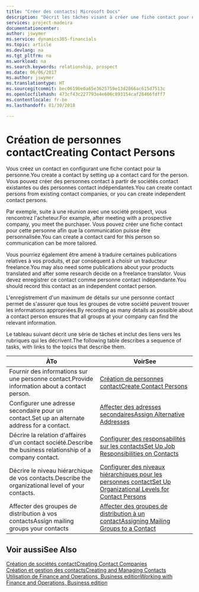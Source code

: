 ```yaml
---
title: "Créer des contacts| Microsoft Docs"
description: "Décrit les tâches visant à créer une fiche contact pour une personne, par exemple, un prospect ou un fournisseur, afin de définir les relations et personnaliser la communication."
services: project-madeira
documentationcenter: 
author: jswymer
ms.service: dynamics365-financials
ms.topic: article
ms.devlang: na
ms.tgt_pltfrm: na
ms.workload: na
ms.search.keywords: relationship, prospect
ms.date: 06/06/2017
ms.author: jswymer
ms.translationtype: HT
ms.sourcegitcommit: bec0619be0a65e3625759e13d2866ac615d7513c
ms.openlocfilehash: 473cf43c227793e4e606c893154caf28466fdff7
ms.contentlocale: fr-be
ms.lasthandoff: 01/30/2018

---
```

# <a name="creating-contact-persons"></a><span data-ttu-id="f7103-103">Création de personnes contact</span><span class="sxs-lookup"><span data-stu-id="f7103-103">Creating Contact Persons</span></span>
<span data-ttu-id="f7103-104">Vous créez un contact en configurant une fiche contact pour la personne.</span><span class="sxs-lookup"><span data-stu-id="f7103-104">You create a contact by setting up a contact card for the person.</span></span> <span data-ttu-id="f7103-105">Vous pouvez créer des personnes contact à partir de sociétés contact existantes ou des personnes contact indépendantes.</span><span class="sxs-lookup"><span data-stu-id="f7103-105">You can create contact persons from existing contact companies, or you can create independent contact persons.</span></span>

<span data-ttu-id="f7103-106">Par exemple, suite à une réunion avec une société prospect, vous rencontrez l'acheteur.</span><span class="sxs-lookup"><span data-stu-id="f7103-106">For example, after meeting with a prospective company, you meet the purchaser.</span></span> <span data-ttu-id="f7103-107">Vous pouvez créer une fiche contact pour cette personne afin que la communication puisse être personnalisée.</span><span class="sxs-lookup"><span data-stu-id="f7103-107">You can create a contact card for this person so communication can be more tailored.</span></span>

<span data-ttu-id="f7103-108">Vous pourriez également être amené à traduire certaines publications relatives à vos produits, et par conséquent à choisir un traducteur freelance.</span><span class="sxs-lookup"><span data-stu-id="f7103-108">You may also need some publications about your products translated and after some research decide on a freelance translator.</span></span> <span data-ttu-id="f7103-109">Vous devez enregistrer ce contact comme personne contact indépendante.</span><span class="sxs-lookup"><span data-stu-id="f7103-109">You should record this contact as an independent contact person.</span></span>

<span data-ttu-id="f7103-110">L'enregistrement d'un maximum de détails sur une personne contact permet de s'assurer que tous les groupes de votre société peuvent trouver les informations appropriées.</span><span class="sxs-lookup"><span data-stu-id="f7103-110">By recording as many details as possible about a contact person ensures that all groups at your company can find the relevant information.</span></span>

<span data-ttu-id="f7103-111">Le tableau suivant décrit une série de tâches et inclut des liens vers les rubriques qui les décrivent.</span><span class="sxs-lookup"><span data-stu-id="f7103-111">The following table describes a sequence of tasks, with links to the topics that describe them.</span></span>

| <span data-ttu-id="f7103-112">À</span><span class="sxs-lookup"><span data-stu-id="f7103-112">To</span></span> | <span data-ttu-id="f7103-113">Voir</span><span class="sxs-lookup"><span data-stu-id="f7103-113">See</span></span> |
| --- | --- |
| <span data-ttu-id="f7103-114">Fournir des informations sur une personne contact.</span><span class="sxs-lookup"><span data-stu-id="f7103-114">Provide information about a contact person.</span></span> |[<span data-ttu-id="f7103-115">Création de personnes contact</span><span class="sxs-lookup"><span data-stu-id="f7103-115">Create Contact Persons</span></span>](marketing-how-create-contact-persons.md) |
| <span data-ttu-id="f7103-116">Configurer une adresse secondaire pour un contact.</span><span class="sxs-lookup"><span data-stu-id="f7103-116">Set up an alternate address for a contact.</span></span> |[<span data-ttu-id="f7103-117">Affecter des adresses secondaires</span><span class="sxs-lookup"><span data-stu-id="f7103-117">Assign Alternative Addresses</span></span>](marketing-how-assign-alternate-address.md) |
| <span data-ttu-id="f7103-118">Décrire la relation d'affaires d'un contact société.</span><span class="sxs-lookup"><span data-stu-id="f7103-118">Describe the business relationship of a company contact.</span></span> |[<span data-ttu-id="f7103-119">Configurer des responsabilités sur les contacts</span><span class="sxs-lookup"><span data-stu-id="f7103-119">Set Up Job Responsibilities on Contacts</span></span>](marketing-job-responsibilities.md) |
| <span data-ttu-id="f7103-120">Décrire le niveau hiérarchique de vos contacts.</span><span class="sxs-lookup"><span data-stu-id="f7103-120">Describe the organizational level of your contacts.</span></span> |[<span data-ttu-id="f7103-121">Configurer des niveaux hiérarchiques pour les personnes contact</span><span class="sxs-lookup"><span data-stu-id="f7103-121">Set Up Organizational Levels for Contact Persons</span></span>](marketing-organizational-levels.md) |
| <span data-ttu-id="f7103-122">Affecter des groupes de distribution à vos contacts</span><span class="sxs-lookup"><span data-stu-id="f7103-122">Assign mailing groups your contacts</span></span> |[<span data-ttu-id="f7103-123">Affecter des groupes de distribution à un contact</span><span class="sxs-lookup"><span data-stu-id="f7103-123">Assigning Mailing Groups to a Contact</span></span>](marketing-mailing-groups.md) |

## <a name="see-also"></a><span data-ttu-id="f7103-124">Voir aussi</span><span class="sxs-lookup"><span data-stu-id="f7103-124">See Also</span></span>
[<span data-ttu-id="f7103-125">Création de sociétés contact</span><span class="sxs-lookup"><span data-stu-id="f7103-125">Creating Contact Companies</span></span>](marketing-create-contact-companies.md)  
[<span data-ttu-id="f7103-126">Création et gestion des contacts</span><span class="sxs-lookup"><span data-stu-id="f7103-126">Creating and Managing Contacts</span></span>]()  
[<span data-ttu-id="f7103-127">Utilisation de Finance and Operations, Business edition</span><span class="sxs-lookup"><span data-stu-id="f7103-127">Working with Finance and Operations, Business edition</span></span>](ui-work-product.md)

